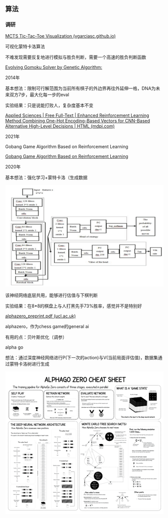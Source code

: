 ## 算法

### 调研

[MCTS Tic-Tac-Toe Visualization (vgarciasc.github.io)](https://vgarciasc.github.io/mcts-viz/)

可视化蒙特卡洛算法

不难发现需要反复地进行模拟与胜负判断，需要一个高速的胜负判断函数

[Evolving Gomoku Solver by Genetic Algorithm:](https://ieeexplore.ieee.org/stamp/stamp.jsp?tp=&arnumber=6976460)

2014年

基本想法：限制可行解范围为当前所有棋子的外边界再往外延伸一格，DNA为未来双方7步，最大化每一步的eval

实验结果：只是说能打败人，复杂度基本不变

[Applied Sciences | Free Full-Text | Enhanced Reinforcement Learning Method Combining One-Hot Encoding-Based Vectors for CNN-Based Alternative High-Level Decisions | HTML (mdpi.com)](https://www.mdpi.com/2076-3417/11/3/1291/htm)

2021年

Gobang Game Algorithm Based on Reinforcement Learning

[Gobang Game Algorithm Based on Reinforcement Learning](https://ieeexplore.ieee.org/stamp/stamp.jsp?tp=&arnumber=9277188)

2020年

基本想法：强化学习+蒙特卡洛（生成数据

![image-20220414164224904](note.assets/image-20220414164224904.png)

该神经网络底层共用，能够进行估值与下棋判断

实验结果：在8*8的棋盘上与人打黑先手73%胜率，感觉并不是特别好

[alphazero_preprint.pdf (ucl.ac.uk)](https://discovery.ucl.ac.uk/id/eprint/10069050/1/alphazero_preprint.pdf)

alphazero，作为chess game的general ai

有用的点：贝叶斯优化（调参）

alpha go

想法：通过深度神经网络进行P(下一次的action)与V(当前局面评估值)，数据集通过蒙特卡洛树进行生成

![alpha_go_zero_cheat_sheet](note.assets/alpha_go_zero_cheat_sheet.png)
